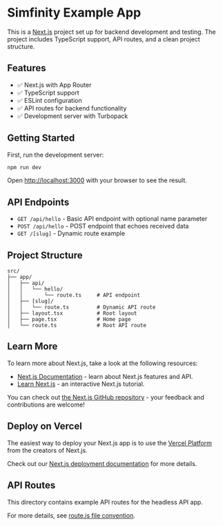 # Simfinity Example App

This is a [Next.js](https://nextjs.org) project set up for backend development and testing. The project includes TypeScript support, API routes, and a clean project structure.

## Features

- ✅ Next.js with App Router
- ✅ TypeScript support
- ✅ ESLint configuration
- ✅ API routes for backend functionality
- ✅ Development server with Turbopack

## Getting Started

First, run the development server:

```bash
npm run dev
```

Open [http://localhost:3000](http://localhost:3000) with your browser to see the result.

## API Endpoints

- `GET /api/hello` - Basic API endpoint with optional name parameter
- `POST /api/hello` - POST endpoint that echoes received data
- `GET /[slug]` - Dynamic route example

## Project Structure

```
src/
├── app/
│   ├── api/
│   │   └── hello/
│   │       └── route.ts     # API endpoint
│   ├── [slug]/
│   │   └── route.ts         # Dynamic API route
│   ├── layout.tsx           # Root layout
│   ├── page.tsx             # Home page
│   └── route.ts             # Root API route
```

## Learn More

To learn more about Next.js, take a look at the following resources:

- [Next.js Documentation](https://nextjs.org/docs) - learn about Next.js features and API.
- [Learn Next.js](https://nextjs.org/learn) - an interactive Next.js tutorial.

You can check out [the Next.js GitHub repository](https://github.com/vercel/next.js) - your feedback and contributions are welcome!

## Deploy on Vercel

The easiest way to deploy your Next.js app is to use the [Vercel Platform](https://vercel.com/new?utm_medium=default-template&filter=next.js&utm_source=create-next-app&utm_campaign=create-next-app-readme) from the creators of Next.js.

Check out our [Next.js deployment documentation](https://nextjs.org/docs/app/building-your-application/deploying) for more details.

## API Routes

This directory contains example API routes for the headless API app.

For more details, see [route.js file convention](https://nextjs.org/docs/app/api-reference/file-conventions/route).
